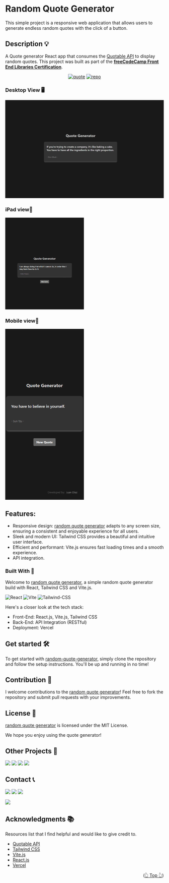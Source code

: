 <div id="top"></div>

# Random Quote Generator

This simple project is a responsive web application that allows users to generate endless random quotes with the click of a button.

## Description 💡

A Quote generator React app that consumes the [Quotable API](https://github.com/lukePeavey/quotable?tab=readme-ov-file#get-random-quotes) to display random quotes. This project was built as part of the **[freeCodeCamp Front End Libraries Certification](https://www.freecodecamp.org/certification/1diazdev/front-end-development-libraries)**.

<div align="center">

[![quote](https://img.shields.io/badge/View%20Demo-000?style=for-the-badge&logo=Google-Chrome&logoColor=white)](https://quote.jpdiaz.dev/)
[![repo](https://img.shields.io/badge/View%20Code-000?style=for-the-badge&logo=GitHub&logoColor=white)](https://pr.new/github.com/JuanPabloDiaz/random-quote-generator)

</div>

### Desktop View 🖥️

<img src="./src/assets/images/image.png" width="" />

### iPad view📱

<img src="./src/assets/images/ipad.png" width="250" />

### Mobile view📱

<img src="./src/assets/images/mobile.png" width="250" />

## Features:

- Responsive design: [random quote generator](https://quote.jpdiaz.dev) adapts to any screen size, ensuring a consistent and enjoyable experience for all users.
- Sleek and modern UI: Tailwind CSS provides a beautiful and intuitive user interface.
- Efficient and performant: Vite.js ensures fast loading times and a smooth experience.
- API integration.

### Built With 🔑

Welcome to [random quote generator](https://quote.jpdiaz.dev), a simple random quote generator build with React, Tailwind CSS and Vite.js.

![React](https://img.shields.io/badge/React-61DAFB.svg?style=for-the-badge&logo=React&logoColor=black)
![Vite](https://img.shields.io/badge/Vite-646CFF.svg?style=for-the-badge&logo=Vite&logoColor=white)
![Tailwind-CSS](https://img.shields.io/badge/Tailwind%20CSS-06B6D4.svg?style=for-the-badge&logo=Tailwind-CSS&logoColor=white)

Here's a closer look at the tech stack:

- Front-End: React.js, Vite.js, Tailwind CSS
- Back-End: API Integration (RESTful)
- Deployment: Vercel

## Get started 🛠️

To get started with [random-quote-generator](https://quote.jpdiaz.dev), simply clone the repository and follow the setup instructions. You'll be up and running in no time!

## Contribution 🤝

I welcome contributions to the [random quote generator](https://quote.jpdiaz.dev)! Feel free to fork the repository and submit pull requests with your improvements.

## License 📜

[random quote generator](https://quote.jpdiaz.dev) is licensed under the MIT License.

We hope you enjoy using the quote generator!

<!-- OTHER PROJECTS -->

## Other Projects 🚀

![](https://img.shields.io/badge/Platzi_Repos-121f3d?style=for-the-badge&logo=Platzi&logoColor=98CA3F)
[![](https://img.shields.io/badge/2021-222?style=for-the-badge)](https://github.com/JuanPabloDiaz/platzi/tree/main/2021)
[![](https://img.shields.io/badge/2022-222?style=for-the-badge)](https://github.com/JuanPabloDiaz/platzi/tree/main/2022)
[![](https://img.shields.io/badge/2023-222?style=for-the-badge)](https://github.com/JuanPabloDiaz/platzi/tree/main/2023)

<!-- CONTACT -->

## Contact 📞

[![](https://img.shields.io/badge/@1diazdev-fff?style=for-the-badge&logo=linkedin&logoColor=0A66C2)](https://www.linkedin.com/in/1diazdev/)
[![](https://img.shields.io/badge/@1diazdev-fff?style=for-the-badge&logo=Twitter&logoColor=1DA1F2)](https://www.twitter.com/1diazdev)
[![](https://img.shields.io/badge/Gmail-fff?style=for-the-badge&logo=gmail&logoColor=EA4335)](mailto:juan.diaz93@hotmail.com)

[![](https://img.shields.io/badge/Platzi_Profile-121f3d?style=for-the-badge&logo=Platzi&logoColor=98CA3F)](https://platzi.com/p/DiazJuan/)

<!-- ACKNOWLEDGMENTS -->

## Acknowledgments 📚

Resources list that I find helpful and would like to give credit to.

- [Quotable API](https://github.com/lukePeavey/quotable?tab=readme-ov-file#get-random-quotes)
- [Tailwind CSS](https://tailwindcss.com/)
- [Vite.js](https://vitejs.dev/)
- [React.js](https://reactjs.org/)
- [Vercel](https://vercel.com/)

<p align="right">(<a href="#top">👆 Top 👆</a>)</p>
